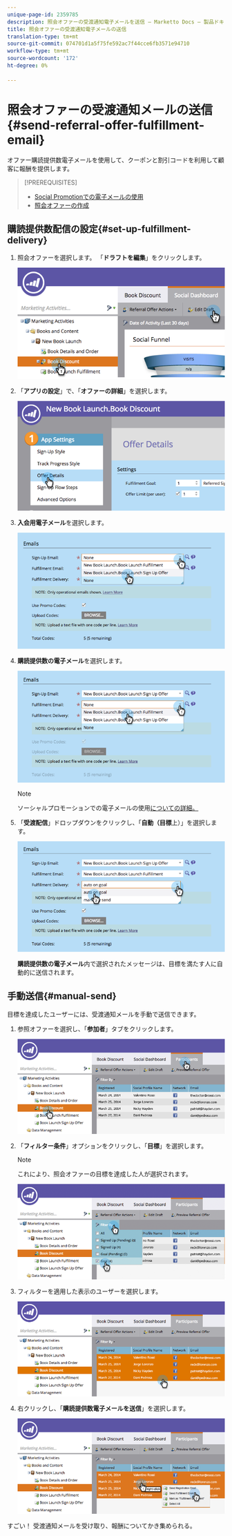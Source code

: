 ```yaml
---
unique-page-id: 2359785
description: 照会オファーの受渡通知電子メールを送信 — Marketto Docs — 製品ドキュメント
title: 照会オファーの受渡通知電子メールの送信
translation-type: tm+mt
source-git-commit: 074701d1a5f75fe592ac7f44cce6fb3571e94710
workflow-type: tm+mt
source-wordcount: '172'
ht-degree: 0%

---
```



# 照会オファーの受渡通知メールの送信{#send-referral-offer-fulfillment-email}

オファー購読提供数電子メールを使用して、クーポンと割引コードを利用して顧客に報酬を提供します。

>[!PREREQUISITES]
>
>* [Social Promotionでの電子メールの使用](/help/marketo/product-docs/demand-generation/social/social-functions/use-emails-in-social-promotions.md)
>* [照会オファーの作成](/help/marketo/product-docs/demand-generation/social/referral-offers/create-a-referral-offer.md)


## 購読提供数配信の設定{#set-up-fulfillment-delivery}

1. 照会オファーを選択します。 「**ドラフトを編集**」をクリックします。

   ![](assets/image2015-4-20-16-3a3-3a14.png)

1. 「**アプリの設定**」で、「**オファーの詳細**」を選択します。

   ![](assets/image2015-4-23-12-3a53-3a16.png)

1. **入会用電子メール**&#x200B;を選択します。

   ![](assets/image2015-4-23-12-3a58-3a52.png)

1. **購読提供数の電子メール**&#x200B;を選択します。

   ![](assets/image2015-4-23-13-3a4-3a40.png)

   >[!NOTE]
   >
   >ソーシャルプロモーションでの電子メールの使用[についての詳細。](/help/marketo/product-docs/demand-generation/social/social-functions/use-emails-in-social-promotions.md)

1. 「**受渡配信**」ドロップダウンをクリックし、「**自動（目標**&#x200B;上）」を選択します。

   ![](assets/image2015-4-23-13-3a13-3a33.png)

   **購読提供数の電子メール**&#x200B;内で選択されたメッセージは、目標を満たす人に自動的に送信されます。

## 手動送信{#manual-send}

目標を達成したユーザーには、受渡通知メールを手動で送信できます。

1. 参照オファーを選択し、「**参加者**」タブをクリックします。

   ![](assets/image2015-4-20-15-3a37-3a14.png)

1. 「**フィルター条件**」オプションをクリックし、「**目標**」を選択します。

   >[!NOTE]
   >
   >これにより、照会オファーの目標を達成した人が選択されます。

   ![](assets/image2015-4-20-15-3a59-3a11.png)

1. フィルターを適用した表示のユーザーを選択します。

   ![](assets/2015-04-23-13-08-53.png)

1. 右クリックし、「**購読提供数電子メールを送信**」を選択します。

   ![](assets/2015-04-20-15-54-13.png)

すごい！ 受渡通知メールを受け取り、報酬についてかき集められる。

